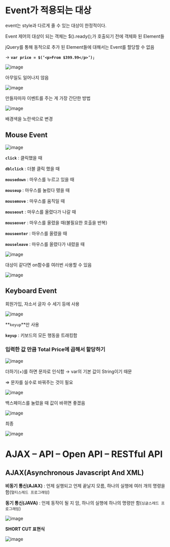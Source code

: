 # Event가 적용되는 대상

event는 style과 다르게 줄 수 있는 대상이 한정적이다.

Event 제어의 대상이 되는 객체는 $().ready();가 호출되기 전에 객체화 된 Element들

jQuery를 통해 동적으로 추가 된 Element들에 대해서는 Event를 할당할 수 없음

→ **`var price = $(’<p>From $399.99</p>’);`**

![image](https://github.com/user-attachments/assets/43f9be5d-4139-4e2f-8c9f-3495bd2d87c5)

아무일도 일어나지 않음

![image](https://github.com/user-attachments/assets/43760efe-48ca-4d8a-a29b-067206e51018)

만들자마자 이벤트를 주는 게 가장 간단한 방법

![image](https://github.com/user-attachments/assets/a527d019-2330-4961-8424-f005a2fe1fca)

배경색을 노란색으로 변경

## Mouse Event

![image](https://github.com/user-attachments/assets/bd549287-51ec-421c-ad63-99e97483848e)

**`click`** : 클릭했을 때

**`dblclick`** : 더블 클릭 했을 때

**`mousedown`** : 마우스를 누르고 있을 때

**`mouseup`** : 마우스를 눌렀다 뗐을 때

**`mousemove`** : 마우스를 움직일 때

**`mouseout`** : 마우스를 올렸다가 나갈 때

**`mouseover`** : 마우스를 올렸을 때(불필요한 호출을 반복)

**`mouseenter`** : 마우스를 올렸을 때

**`mouseleave`** : 마우스를 올렸다가 내렸을 때

![image](https://github.com/user-attachments/assets/43c340c0-5252-4c19-8285-130fdb6abed2)

대상이 같다면 on함수를 여러번 사용할 수 있음

![image](https://github.com/user-attachments/assets/d647ade3-b055-4831-8c0c-33bc478fd1f5)

## Keyboard Event

회원가입, 자소서 글자 수 세기 등에 사용

![image](https://github.com/user-attachments/assets/12aeba3f-7fb5-4050-92a0-746525e1e7eb)

**`keyup`**만 사용

**`keyup`** : 키보드의 모든 행동을 트래킹함

### 입력한 값 만큼 Total Price에 곱해서 할당하기

![image](https://github.com/user-attachments/assets/d7da0004-ca59-48a4-954c-cabea7519ef0)

더하기(+)를 하면 문자로 인식함 → var의 기본 값이 String이기 때문

⇒ 문자를 실수로 바꿔주는 것이 필요

![image](https://github.com/user-attachments/assets/9c63f19f-9e76-445e-a0b0-4ee81ae7dbe8)

백스페이스를 눌렀을 때 값이 바뀌면 좋겠음

![image](https://github.com/user-attachments/assets/df9847e9-2fe1-4dbc-b348-c127a313456e)

최종

![image](https://github.com/user-attachments/assets/af149b52-8307-4e88-857c-171c34d3ab8e)

# **AJAX – API – Open API – RESTful API**

## AJAX(**Asynchronous** **Javascript And XML**)

**비동기 통신(AJAX)** : 언제 실행되고 언제 끝날지 모름, 하나의 실행에 여러 개의 명령을 함(`멀티스레드 프로그래밍`)

**동기 통신(JAVA)** : 언제 동작이 될 지 암, 하나의 실행에 하나의 명령만 함(`싱글스레드 프로그래밍`)

![image](https://github.com/user-attachments/assets/02fc2bb7-58e1-43a3-9991-a522b54908a2)

**SHORT CUT 표현식**

![image](https://github.com/user-attachments/assets/2ce22cbf-67f3-4647-a045-cec9c33cf239)

